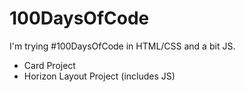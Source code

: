 # 100DaysOfCode

I'm trying #100DaysOfCode in HTML/CSS and a bit JS.

<ul>
<li>Card Project</li>
<li>Horizon Layout Project (includes JS)</li>
</ul>
